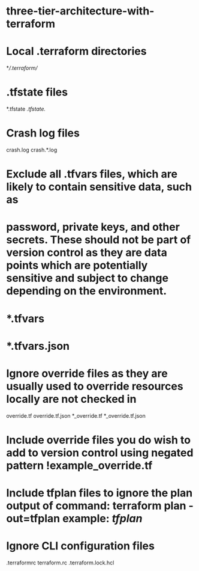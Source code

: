 # three-tier-architecture-with-terraform

# Local .terraform directories
**/.terraform/*

# .tfstate files
*.tfstate
*.tfstate.*

# Crash log files
crash.log
crash.*.log

# Exclude all .tfvars files, which are likely to contain sensitive data, such as
# password, private keys, and other secrets. These should not be part of version control as they are data points which are potentially sensitive and subject to change depending on the environment.
# *.tfvars
# *.tfvars.json

# Ignore override files as they are usually used to override resources locally are not checked in
override.tf
override.tf.json
*_override.tf
*_override.tf.json

# Include override files you do wish to add to version control using negated pattern !example_override.tf

# Include tfplan files to ignore the plan output of command: terraform plan -out=tfplan example: *tfplan*

# Ignore CLI configuration files
.terraformrc
terraform.rc
.terraform.lock.hcl

